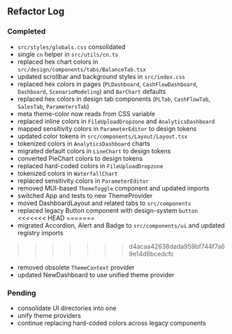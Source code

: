 ## Refactor Log

### Completed
- `src/styles/globals.css` consolidated
- single `cn` helper in `src/utils/cn.ts`
- replaced hex chart colors in `src/design/components/tabs/BalanceTab.tsx`
- updated scrollbar and background styles in `src/index.css`
- replaced hex colors in pages (`PLDashboard`, `CashFlowDashboard`, `Dashboard`,
  `ScenarioModeling`) and `BarChart` defaults
- replaced hex colors in design tab components (`PLTab`, `CashFlowTab`, `SalesTab`, `ParametersTab`)
- meta theme-color now reads from CSS variable
- replaced inline colors in `FileUploadDropzone` and `AnalyticsDashboard`
- mapped sensitivity colors in `ParameterEditor` to design tokens
- updated color tokens in `src/components/Layout/Layout.tsx`
- tokenized colors in `AnalyticsDashboard` charts
- migrated default colors in `LineChart` to design tokens
- converted PieChart colors to design tokens
- replaced hard-coded colors in `FileUploadDropzone`
- tokenized colors in `WaterfallChart`
- replaced sensitivity colors in `ParameterEditor`
- removed MUI-based `ThemeToggle` component and updated imports
- switched App and tests to new ThemeProvider
- moved DashboardLayout and related tabs to `src/components`
- replaced legacy Button component with design-system `button`
<<<<<<< HEAD
=======
- migrated Accordion, Alert and Badge to `src/components/ui` and updated registry imports
>>>>>>> d4acaa42638dada959bf744f7a69e14d8bcedcfc
- removed obsolete `ThemeContext` provider
- updated NewDashboard to use unified theme provider

### Pending
- consolidate UI directories into one
- unify theme providers
- continue replacing hard-coded colors across legacy components
